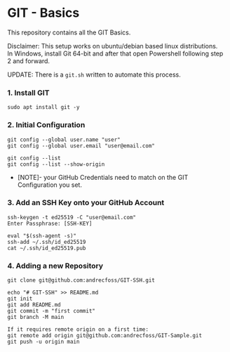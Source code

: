 # GIT - Basics

This repository contains all the GIT Basics.
<br>

Disclaimer: This setup works on ubuntu/debian based linux distributions.
<br>
In Windows, install Git 64-bit and after that open Powershell following step 2 and forward.

UPDATE: There is a `git.sh` written to automate this process.

### 1. Install GIT
```shell
sudo apt install git -y
```

### 2. Initial Configuration
```shell
git config --global user.name "user"
git config --global user.email "user@email.com"

git config --list
git config --list --show-origin
```
- [NOTE]- your GitHub Credentials need to match on the GIT Configuration you set.

### 3. Add an SSH Key onto your GitHub Account
```shell
ssh-keygen -t ed25519 -C "user@email.com"
Enter Passphrase: [SSH-KEY]

eval "$(ssh-agent -s)"
ssh-add ~/.ssh/id_ed25519
cat ~/.ssh/id_ed25519.pub
```

### 4. Adding a new Repository
```shell
git clone git@github.com:andrecfoss/GIT-SSH.git

echo "# GIT-SSH" >> README.md
git init
git add README.md
git commit -m "first commit"
git branch -M main

If it requires remote origin on a first time:
git remote add origin git@github.com:andrecfoss/GIT-Sample.git
git push -u origin main
```
